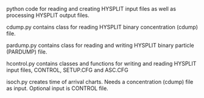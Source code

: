 python code for reading and creating HYSPLIT input files as well as processing HYSPLIT output files.

cdump.py  contains class for reading HYSPLIT binary concentration (cdump) file.

pardump.py contains class for reading and writing HYSPLIT binary particle (PARDUMP) file.

hcontrol.py contains classes and functions for writing and reading HYSPLIT input files, CONTROL, SETUP.CFG and ASC.CFG

isoch.py creates time of arrival charts. Needs a concentration (cdump) file as input. Optional input is CONTROL file.
